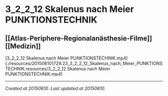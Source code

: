 # 3_2_2_12 Skalenus nach Meier PUNKTIONSTECHNIK
 [[Atlas-Periphere-Regionalanästhesie-Filme]] [[Medizin]] 
---



[3\_2\_2\_12 Skalenus nach Meier PUNKTIONSTECHNIK.mp4](./resources/201506101729.23_3_2_2_12_Skalenus_nach_Meier_PUNKTIONSTECHNIK.resources/3_2_2_12 Skalenus nach Meier PUNKTIONSTECHNIK.mp4)

---

_Created at 20150610._
_Last updated at 20150610._



